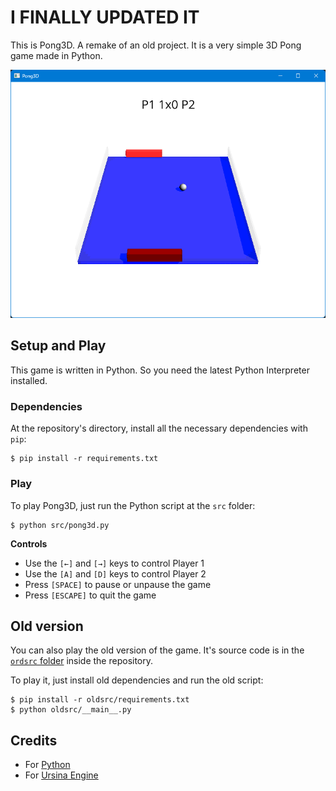 # I FINALLY UPDATED IT
This is Pong3D. A remake of an old project. It is a very simple 3D Pong game made in Python.

![Pong3D Screenshot](./screenshot.png)

## Setup and Play
This game is written in Python. So you need the latest Python Interpreter installed.

### Dependencies
At the repository's directory, install all the necessary dependencies with `pip`:
```console
$ pip install -r requirements.txt
```

### Play
To play Pong3D, just run the Python script at the `src` folder:
```console
$ python src/pong3d.py
```
**Controls**

- Use the `[←]` and `[→]` keys to control Player 1
- Use the `[A]` and `[D]` keys to control Player 2
- Press `[SPACE]` to pause or unpause the game
- Press `[ESCAPE]` to quit the game

## Old version
You can also play the old version of the game. It's source code is in the [`ordsrc` folder](./oldsrc/) inside the repository.

To play it, just install old dependencies and run the old script:
```console
$ pip install -r oldsrc/requirements.txt
$ python oldsrc/__main__.py
```




## Credits
- For [Python](https://www.python.org/)
- For [Ursina Engine](https://www.ursinaengine.org/)
